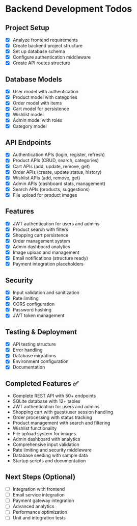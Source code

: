 # Backend Development Todos

## Project Setup
- [x] Analyze frontend requirements
- [x] Create backend project structure
- [x] Set up database schema
- [x] Configure authentication middleware
- [x] Create API routes structure

## Database Models
- [x] User model with authentication
- [x] Product model with categories
- [x] Order model with items
- [x] Cart model for persistence
- [x] Wishlist model
- [x] Admin model with roles
- [x] Category model

## API Endpoints
- [x] Authentication APIs (login, register, refresh)
- [x] Product APIs (CRUD, search, categories)
- [x] Cart APIs (add, update, remove, get)
- [x] Order APIs (create, update status, history)
- [x] Wishlist APIs (add, remove, get)
- [x] Admin APIs (dashboard stats, management)
- [x] Search APIs (products, suggestions)
- [x] File upload for product images

## Features
- [x] JWT authentication for users and admins
- [x] Product search with filters
- [x] Shopping cart persistence
- [x] Order management system
- [x] Admin dashboard analytics
- [x] Image upload and management
- [x] Email notifications (structure ready)
- [x] Payment integration placeholders

## Security
- [x] Input validation and sanitization
- [x] Rate limiting
- [x] CORS configuration
- [x] Password hashing
- [x] JWT token management

## Testing & Deployment
- [x] API testing structure
- [x] Error handling
- [x] Database migrations
- [x] Environment configuration
- [x] Documentation

## Completed Features ✅
- Complete REST API with 50+ endpoints
- SQLite database with 12+ tables
- JWT authentication for users and admins
- Shopping cart with guest/user session handling
- Order processing with status tracking
- Product management with search and filtering
- Wishlist functionality
- File upload system for images
- Admin dashboard with analytics
- Comprehensive input validation
- Rate limiting and security middleware
- Database seeding with sample data
- Startup scripts and documentation

## Next Steps (Optional)
- [ ] Integration with frontend
- [ ] Email service integration
- [ ] Payment gateway integration
- [ ] Advanced analytics
- [ ] Performance optimization
- [ ] Unit and integration tests
